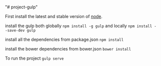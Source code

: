 "# project-gulp" 

First install the latest and stable version of [node](https://nodejs.org/en/).

install the gulp  both globally  `npm install -g gulp` and locally `npm install --save-dev gulp`

install all the dependencies from package.json `npm install`

install the bower dependencies from bower.json `bower install`


To run the project `gulp serve`




